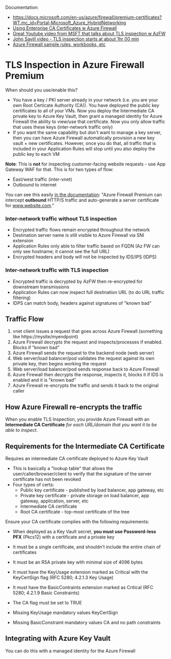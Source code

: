 Documentation: 
- https://docs.microsoft.com/en-us/azure/firewall/premium-certificates?WT.mc_id=Portal-Microsoft_Azure_HybridNetworking
- [Using Enterprise CA Certificates w Azure Firewall](https://docs.microsoft.com/en-us/azure/firewall/premium-deploy-certificates-enterprise-ca)
- [Great Youtube video from MSFT that talks about TLS inspection w AzFW](https://www.youtube.com/watch?v=A-hWyZZsFVY)
- [John Savill video - TLS inspection starts at about 1hr 00 min](https://www.youtube.com/watch?v=JiUerkqyW0g)
- [Azure Firewall sample rules, workbooks, etc](https://github.com/Azure/Azure-Network-Security/tree/master/Azure%20Firewall)

# TLS Inspection in Azure Firewall Premium

When should you use/enable this? 
- You have a key / PKI server already in your network (i.e. you are your own Root Certicate Authority (CA)). You have deployed the public key certificates to all of your VMs. Now you deploy the Intermediate CA private key to Azure Key Vault, then grant a managed identity for Azure Firewall the ability to view/use that certificate. Now you only allow traffic that uses these keys (inter-network traffic only)
- If you want the same capability but don't want to manage a key server, then you can have Azure Firewall automatically provision a new key vault + new certificates. However, once you do that, all traffic that is included in your Application Rules will stop until you also deploy the public key to each VM

**Note**: This is **not** for inspecting customer-facing website requests - use App Gateway WAF for that. This is for two types of flow:
- East/west traffic (inter-vnet)
- Outbound to internet

You can see this easily [in the documentation](https://docs.microsoft.com/en-us/azure/firewall/premium-certificates): "Azure Firewall Premium can intercept **outbound** HTTP/S traffic and auto-generate a server certificate for www.website.com."

### Inter-network traffic without TLS inspection

- Encrypted traffic flows remain encrypted throughout the network
- Destination server name is still visible to Azure Firewall via SNI extension
- Application Rules only able to filter traffic based on FQDN (Az FW can only see hostname; it cannot see the full URL)
- Encrypted headers and body will not be inspected by IDS/IPS (IDPS)

### Inter-network traffic with TLS inspection
- Encrypted traffic is decrypted by AzFW then re-encrypted for downstream transmissions
- Application Rules can now inspect full destination URL (to do URL traffic filtering)
- IDPS can match body, headers against signatures of "known bad"

## Traffic Flow

1. vnet client issues a request that goes across Azure Firewall (something like https://mysite/myendpoint)
2. Azure Firewall decrypts the request and inspects/processes if enabled. Blocks if "known bad"
3. Azure Firewall sends the request to the backend node (web server)
4. Web server/load balancer/pod validates the request against its own private key, then begins working the request
5. Web server/load balancer/pod sends response back to Azure Firewall
6. Azure Firewall then decrypts the response, inspects it, blocks it if IDS is enabled and it is "known bad"
7. Azure Firewall re-encrypts the traffic and sends it back to the original caller

## How Azure Firewall re-encrypts the traffic

When you enable TLS Inspection, you provide Azure Firewall with an **Intermediate CA Certificate** *for each URL/domain that you want it to be able to inspect*. 

## Requirements for the Intermediate CA Certificate

Requires an intermediate CA certificate deployed to Azure Key Vault
   - This is basically a "lookup table" that allows the user/caller/browser/client to verify that the signature of the server certificate has not been revoked
   - Four types of certs:
       - Public key certificate - published by load balancer, app gateway, etc
       - Private key certificate - private storage on load balancer, app gateway, application, server, etc
       - Intermediate CA certificate
       - Root CA certificate - top-most certificate of the tree

Ensure your CA certificate complies with the following requirements:
- When deployed as a Key Vault secret, **you must use Password-less PFX** (Pkcs12) with a certificate and a private key
- It must be a single certificate, and shouldn’t include the entire chain of certificates
- It must be an RSA private key with minimal size of 4096 bytes
- It must have the KeyUsage extension marked as Critical with the KeyCertSign flag (RFC 5280; 4.2.1.3 Key Usage)
- It must have the BasicContraints extension marked as Critical (RFC 5280; 4.2.1.9 Basic Constraints)
- The CA flag must be set to TRUE

 - Missing KeyUsage mandatory values KeyCertSign
 - Missing BasicConstraint mandatory values CA and no path constraints

## Integrating with Azure Key Vault

You can do this with a managed identity for the Azure Firewall
